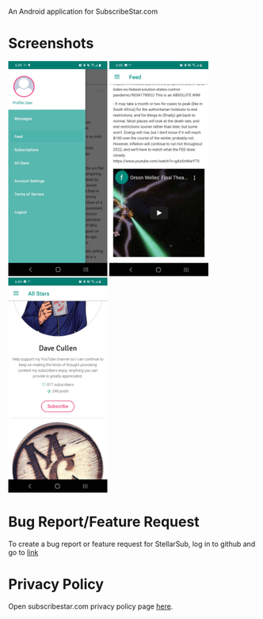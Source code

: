 An Android application for SubscribeStar.com


# Screenshots

[<img src="screenshots/phone/NavDrawer.jpg" width=200>](screenshots/phone/NavDrawer.jpg)
[<img src="screenshots/phone/Feed.jpg" width=200>](screenshots/phone/Feed.jpg)
[<img src="screenshots/phone/AllStars.jpg" width=200>](screenshots/phone/AllStars.jpg)

# Bug Report/Feature Request

To create a bug report or feature request for StellarSub, log in to github and go to [link](https://github.com/StellarSub/StellarSub.github.io/issues)


# Privacy Policy

Open subscribestar.com privacy policy page [here](privacy.html).

